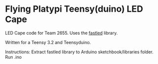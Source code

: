 # Flying Platypi Teensy(duino) LED Cape
LED Cape code for Team 2655. Uses the [fastled](https://github.com/FastLED/FastLED) library.

Written for a Teensy 3.2 and Teensyduino.

Instructions:
Extract fastled library to Arduino sketchbook/libraries folder. 
Run .ino
